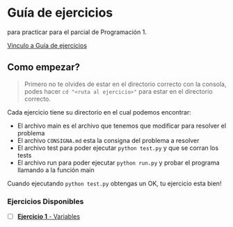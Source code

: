 # Guía de ejercicios

para practicar para el parcial de Programación 1.

[Vinculo a Guía de ejercicios](https://github.com/MateoDi9z/practica-parcial-prog-1)

## Como empezar?

> Primero no te olvides de estar en el directorio correcto con la consola, podes hacer `cd "<ruta al ejercicio>"` para estar en el directorio correcto.

Cada ejercicio tiene su directorio en el cual podemos encontrar:

- El archivo main es el archivo que tenemos que modificar para resolver el problema
- El archivo `CONSIGNA.md` esta la consigna del problema a resolver
- El archivo test para poder ejecutar `python test.py` y que se corran los tests
- El archivo run para poder ejecutar `python run.py` y probar el programa llamando a la función main

Cuando ejecutando `python test.py` obtengas un OK, tu ejercicio esta bien!

### Ejercicios Disponibles

- [ ] [**Ejercicio 1** - Variables](./1/CONSIGNA.md)
